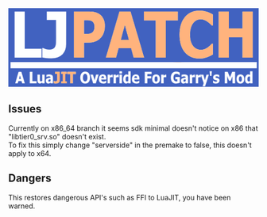 <div align="center">
  <picture>
  <img width="590" height="159" src="./logo.png">
  </picture>


</div>

## Issues
Currently on x86_64 branch it seems sdk minimal doesn't notice on x86 that "libtier0_srv.so" doesn't exist.\
To fix this simply change "serverside" in the premake to false, this doesn't apply to x64.

## Dangers
This restores dangerous API's such as FFI to LuaJIT, you have been warned.
